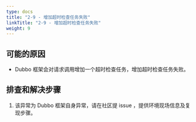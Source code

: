 ```yaml
---
type: docs
title: "2-9 - 增加超时检查任务失败"
linkTitle: "2-9 - 增加超时检查任务失败"
weight: 9
---
```


## 可能的原因

* Dubbo 框架会对请求调用增加一个超时检查任务，增加超时检查任务失败。

## 排查和解决步骤
1. 该异常为 Dubbo 框架自身异常，请在社区提 issue ，提供环境现场信息及复现步骤。



<p style="margin-top: 3rem;"> </p>